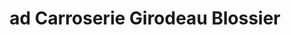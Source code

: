 ---
title: "ad Carroserie Girodeau Blossier"
url: /saint-cyr-sur-loire/ad-carroserie-girodeau-blossier/
shop: réparation de voitures
---
